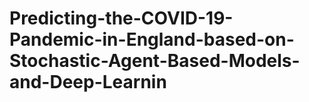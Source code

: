 # Predicting-the-COVID-19-Pandemic-in-England-based-on-Stochastic-Agent-Based-Models-and-Deep-Learnin